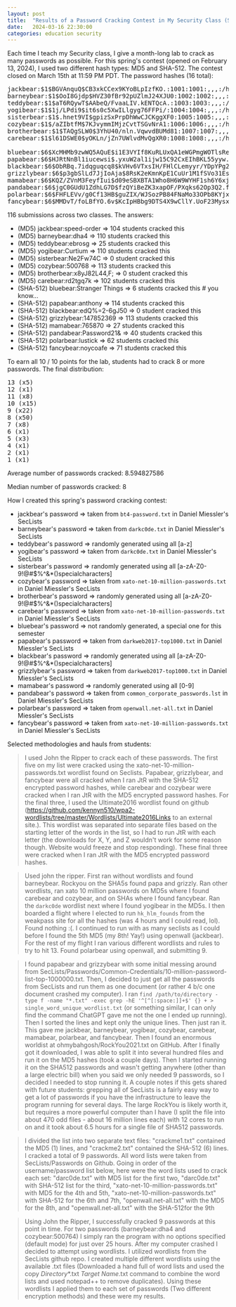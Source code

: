 ```yaml
---
layout: post
title:  "Results of a Password Cracking Contest in My Security Class (Spring 2024)"
date:   2024-03-16 22:30:00
categories: education security
---
```


Each time I teach my Security class, I give a month-long lab to crack as many passwords as possible.  For this spring's contest (opened on February 13, 2024), I used two different hash types: MD5 and SHA-512.  The contest closed on March 15th at 11:59 PM PDT.  The password hashes (16 total):

<pre>
jackbear:$1$BGVAnquQ$CB3xkCCex9KYoBLpIzfKO.:1001:1001:,,,:/home/jackbear:/bin/bash
barneybear:$1$OoI8Gjdp$HVZ30fBr92pUZlmJ24XJU0:1002:1002:,,,:/home/barneybear:/bin/bash
teddybear:$1$aT6RQywT$AAbeQ/FvaaLIV.kENTQcA.:1003:1003:,,,:/home/teddybear:/bin/bash
yogibear:$1$1j/LPdi9$it6s0c5XwILlgyg76FFPi/:1004:1004:,,,:/home/yogibear:/bin/bash
sisterbear:$1$.hnet9VI$gpizSxPrpDhWwCJCKggXF0:1005:1005:,,,:/home/sisterbear:/bin/bash
cozybear:$1$/aZIbtfM$7KJvymmIMjzCvtTSGvNrA1:1006:1006:,,,:/home/cozybear:/bin/bash
brotherbear:$1$TAQgSLW0$3YhU40/nln.VqwvdBUMd81:1007:1007:,,,:/home/brotherbear:/bin/bash
carebear:$1$l61DSWE0$yOKLn/jZn7UWlvdMvQgXR0:1008:1008:,,,:/home/carebear:/bin/bash

bluebear:$6$XcMHMb9zwWQ5AQuE$i1E3VYIf8KuRLUxQA1eWGPmgWOTlsReLZtwHbmpz/Hbp3zIxyR8nARhZXwfkXHhEnrrmKoaJA4kmACk0RNrRI/:1009:1009:,,,:/home/bluebear:/bin/bash
papabear:$6$HJRtNnBl1iucewsi$.yxuW2al1ijw15C92CxEIhBKL55yyw.TH3i/zWCFXbIqWlSXdjWe7MjMUAEcUwoLEidmCGhiet.cGyK/KOdst0:1010:1010:,,,:/home/papabear:/bin/bash
blackbear:$6$ObRBq.7idqguqcq8$kVHv6VTxsIH/FHlCLemyyr/YDpYPg262x9p.xgKEdZXDehxzmZv3DnYKdlFnFg2T66YflMLasmhXmxkaZpXBz.:1011:1011:,,,:/home/blackbear:/bin/bash
grizzlybear:$6$p3gbSlLd7JjIoAja$8RsK2eKmnKpE1CuUr1M1fSVo31EsG6ea9I3pjMehsqZp4kk9XwUrshYIh5SE8rOfE3uzqZasxWg4z3.QcJ7rQ/:1012:1012:,,,:/home/grizzlybear:/bin/bash
mamabear:$6$KQZ/ZVnM3FeyfIui$d09eSBXBTA1Who8H6W9WYHF1sh6Y6xjiILQOMwwGt5FssmJQ8v31j2PgXGhG50mmgOXV9L2OfiXaccJnhUUyz0:1013:1013:,,,:/home/mamabear:/bin/bash
pandabear:$6$jgC0GUdU1ZdhLG7D$fzQYiBeZK3xapOF/PXqks62Op3Q2.fEbxQSfIerx6a3sPcj4TW5OQ2VdRa.83ilfELMqhXaghjMf23d/UYh9Q.:1014:1014:,,,:/home/pandabear:/bin/bash
polarbear:$6$FHFLEVv/g0Cf13HB$guZIX/WJSozPB84FNaMo33OPb8KYjxwSriPOkl.62p7wtjPzH8Bd1zB2r0Q6iEyJssIqUb4rHbmFBRT3w/cOL.:1015:1015:,,,:/home/polarbear:/bin/bash
fancybear:$6$MMDvT/foLBfYO.6v$KcIpHBbg9DTS4X9wCllY.UoF23Mysxq.kEy2vYaYMvW8Dyjq3uK91.bNAZo7KGVi16aQ/lL38N0fIgHCr5DwU/:1016:1016:,,,:/home/fancybear:/bin/bash
</pre>

116 submissions across two classes.  The answers:
* (MD5) jackbear:speed-order => 104 students cracked this
* (MD5) barneybear:dha4 => 110 students cracked this
* (MD5) teddybear:ebrosg => 25 students cracked this
* (MD5) yogibear:Curtium => 110 students cracked this
* (MD5) sisterbear:Ne2Fw74C => 0 student cracked this
* (MD5) cozybear:500768 => 113 students cracked this
* (MD5) brotherbear:x8yJ82L44,F; => 0 student cracked this
* (MD5) carebear:rd2tgq7k => 102 students cracked this
* (SHA-512) bluebear:Stranger Things => 6 students cracked this # you know...
* (SHA-512) papabear:anthony => 114 students cracked this
* (SHA-512) blackbear:edQ%=2-6gJ50 => 0 student cracked this
* (SHA-512) grizzlybear:147852369 => 113 students cracked this
* (SHA-512) mamabear:765870 => 27 students cracked this
* (SHA-512) pandabear:Password21& => 40 students cracked this
* (SHA-512) polarbear:lustick => 62 students cracked this
* (SHA-512) fancybear:noycoafe => 71 students cracked this

To earn all 10 / 10 points for the lab, students had to crack 8 or more passwords.  The final distribution:

<pre>
13 (x5)
12 (x1)
11 (x8)
10 (x15)
9 (x22)
8 (x50)
7 (x8)
6 (x1)
5 (x3)
4 (x1)
2 (x1)
1 (x1)
</pre>

Average number of passwords cracked: 8.594827586

Median number of passwords cracked: 8

How I created this spring's password cracking contest:
* jackbear's password => taken from `bt4-password.txt` in Daniel Miessler's SecLists
* barneybear's password => taken from `darkc0de.txt` in Daniel Miessler's SecLists
* teddybear's password => randomly generated using all [a-z]
* yogibear's password => taken from `darkc0de.txt` in Daniel Miessler's SecLists
* sisterbear's password => randomly generated using all [a-zA-Z0-9!@#$%^&*()specialcharacters]
* cozybear's password => taken from `xato-net-10-million-passwords.txt` in Daniel Miessler's SecLists
* brotherbear's password => randomly generated using all [a-zA-Z0-9!@#$%^&*()specialcharacters]
* carebear's password => taken from `xato-net-10-million-passwords.txt` in Daniel Miessler's SecLists
* bluebear's password => not randomly generated, a special one for this semester
* papabear's password => taken from `darkweb2017-top1000.txt` in Daniel Miessler's SecLists
* blackbear's password => randomly generated using all [a-zA-Z0-9!@#$%^&*()specialcharacters]
* grizzlybear's password => taken from `darkweb2017-top1000.txt` in Daniel Miessler's SecLists
* mamabear's password => randomly generated using all [0-9]
* pandabear's password => taken from `common_corporate_passwords.lst` in Daniel Miessler's SecLists
* polarbear's password => taken from `openwall.net-all.txt` in Daniel Miessler's SecLists
* fancybear's password => taken from `xato-net-10-million-passwords.txt` in Daniel Miessler's SecLists

Selected methodologies and hauls from students:

>I used John the Ripper to crack each of these passwords. The first five on my list were cracked using the xato-net-10-million-passwords.txt wordlist found on Seclists. Papabear, grizzlybear, and fancybear were all cracked when I ran JtR with the SHA-512 encrypted password hashes, while carebear and cozybear were cracked when I ran JtR with the MD5 encrypted password hashes.  For the final three, I used the Ultimate2016 wordlist found on github (https://github.com/kennyn510/wpa2-wordlists/tree/master/Wordlists/Ultimate2016Links to an external site.). This wordlist was separated into separate files based on the starting letter of the words in the list, so I had to run JtR with each letter (the downloads for X, Y, and Z wouldn't work for some reason though. Website would freeze and stop responding). These final three were cracked when I ran JtR with the MD5 encrypted password hashes.

>Used john the ripper. First ran without wordlists and found barneybear. Rockyou on the SHA5s found papa and grizzly. Ran other wordlists, ran xato 10 million passwords on MD5s where I found carebear and cozybear, and on SHAs where I found fancybear. Ran the `darkc0de` wordlist next where I found yogibear in the MD5s. I then boarded a flight where I elected to run `hk_hlm_founds` from the weakpass site for all the hashes (was 4 hours and I could read, lol). Found nothing :(. I continued to run with as many seclists as I could before I found the 5th MD5 (my 8th! Yay!) using openwall (jackbear). For the rest of my flight I ran various  different wordlists and rules to try to hit 13. Found polarbear using openwall, and submitting 9.

>I found papabear and grizzybear with some initial messing around from SecLists/Passwords/Common-Credentials/10-million-password-list-top-1000000.txt. Then, I decided to just get all the passwords from SecLists and run them as one document (or rather 4 b/c one document crashed my computer). I ran `find /path/to/directory -type f -name "*.txt" -exec grep -hE '^[^[:space:]]+$' {} + > single_word_unique_wordlist.txt` (or something similar, I can only find the command ChatGPT gave me not the one I ended up running). Then I sorted the lines and kept only the unique lines. Then just ran it. This gave me jackbear, barneybear, yogibear, cozybear, carebear, mamabear, polarbear, and fancybear. Then I found an enormous worldist at ohmybahgosh/RockYou2021.txt on GitHub. After I finally got it downloaded, I was able to split it into several hundred files and run it on the MD5 hashes (took a couple days). Then I started running it on the SHA512 passwords and wasn't getting anywhere (other than a large electric bill) when you said we only needed 9 passwords, so I decided I needed to stop running it. A couple notes if this gets shared with future students: grepping all of SecLists is a fairly easy way to get a lot of passwords if you have the infrastructure to leave the program running for several days. The large RockYou is likely worth it, but requires a more powerful computer than I have (I split the file into about 470 odd files - about 16 million lines each) with 12 cores to run on and it took about 6.5 hours for a single file of SHA512 passwords.

>I divided the list into two separate text files: "crackme1.txt" contained the MD5 ($1$) lines, and "crackme2.txt" contained the SHA-512 ($6$) lines. I cracked a total of 9 passwords. All word lists were taken from SecLists/Passwords on Github. Going in order of the username/password list below, here were the word lists used to crack each set: "darc0de.txt" with MD5 list for the first two, "darc0de.txt" with SHA-512 list for the third, "xato-net-10-million-passwords.txt" with MD5 for the 4th and 5th, "xato-net-10-million-passwords.txt" with SHA-512 for the 6th and 7th, "openwall.net-all.txt" with the MD5 for the 8th, and "openwall.net-all.txt" with the SHA-512for the 9th

>Using John the Ripper, I successfully cracked 9 passwords at this point in time. For two passwords (barneybear:dha4 and cozybear:500764) I simply ran the program with no options specified (default mode) for just over 25 hours. After my computer crashed I decided to attempt using wordlists. I utilized wordlists from the SecLists github repo. I created multiple different wordlists using the available .txt files (Downloaded a hand full of word lists and used the copy *Directory*\*.txt *Target Name*.txt command to combine the word lists and used notepad++ to remove duplicates). Using these wordlists I applied them to each set of passwords (Two different encryption methods) and these were my results.